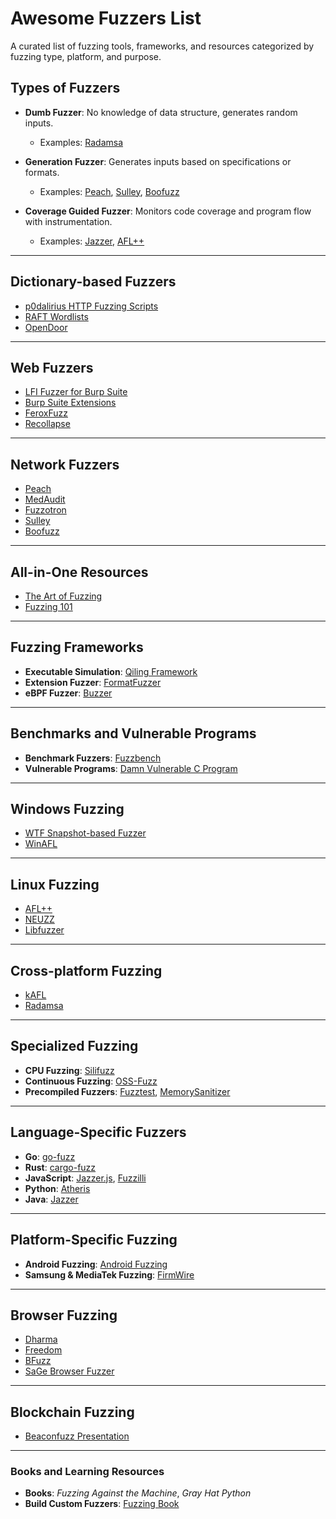 
# Awesome Fuzzers List

A curated list of fuzzing tools, frameworks, and resources categorized by fuzzing type, platform, and purpose.

## Types of Fuzzers

- **Dumb Fuzzer**: No knowledge of data structure, generates random inputs.
    
    - Examples: [Radamsa](https://gitlab.com/akihe/radamsa)
- **Generation Fuzzer**: Generates inputs based on specifications or formats.
    
    - Examples: [Peach](https://wiki.mozilla.org/Security/Fuzzing/Peach), [Sulley](https://github.com/OpenRCE/sulley), [Boofuzz](https://github.com/jtpereyda/boofuzz)
- **Coverage Guided Fuzzer**: Monitors code coverage and program flow with instrumentation.
    
    - Examples: [Jazzer](https://github.com/CodeIntelligenceTesting/jazzer), [AFL++](https://github.com/AFLplusplus/AFLplusplus)

---

## Dictionary-based Fuzzers

- [p0dalirius HTTP Fuzzing Scripts](https://github.com/p0dalirius/http-fuzzing-scripts/tree/master)
- [RAFT Wordlists](https://github.com/danielmiessler/SecLists/tree/master/Discovery/Web-Content/raft)
- [OpenDoor](https://github.com/stanislav-web/OpenDoor)

---

## Web Fuzzers

- [LFI Fuzzer for Burp Suite](https://github.com/luke-goddard/LFI-Fuzzer-Burp-Suite)
- [Burp Suite Extensions](https://github.com/snoopysecurity/awesome-burp-extensions)
- [FeroxFuzz](https://github.com/epi052/feroxfuzz)
- [Recollapse](https://github.com/0xacb/recollapse)

---

## Network Fuzzers

- [Peach](https://wiki.mozilla.org/Security/Fuzzing/Peach)
- [MedAudit](https://github.com/anirudhduggal/medaudit)
- [Fuzzotron](https://github.com/denandz/fuzzotron)
- [Sulley](https://github.com/OpenRCE/sulley)
- [Boofuzz](https://github.com/jtpereyda/boofuzz)

---

## All-in-One Resources

- [The Art of Fuzzing](https://github.com/raminfp/the-art-of-fuzzing)
- [Fuzzing 101](https://github.com/antonio-morales/Fuzzing101)

---

## Fuzzing Frameworks

- **Executable Simulation**: [Qiling Framework](https://github.com/qilingframework/qiling)
- **Extension Fuzzer**: [FormatFuzzer](https://github.com/uds-se/FormatFuzzer)
- **eBPF Fuzzer**: [Buzzer](https://github.com/google/buzzer)

---

## Benchmarks and Vulnerable Programs

- **Benchmark Fuzzers**: [Fuzzbench](https://github.com/google/fuzzbench)
- **Vulnerable Programs**: [Damn Vulnerable C Program](https://github.com/hardik05/Damn_Vulnerable_C_Program)

---

## Windows Fuzzing

- [WTF Snapshot-based Fuzzer](https://github.com/0vercl0k/wtf)
- [WinAFL](https://github.com/googleprojectzero/winafl)

---

## Linux Fuzzing

- [AFL++](https://github.com/AFLplusplus/AFLplusplus)
- [NEUZZ](https://github.com/dongdongshe/neuzz)
- [Libfuzzer](https://llvm.org/docs/LibFuzzer.html)

---

## Cross-platform Fuzzing

- [kAFL](https://github.com/IntelLabs/kAFL)
- [Radamsa](https://gitlab.com/akihe/radamsa)

---

## Specialized Fuzzing

- **CPU Fuzzing**: [Silifuzz](https://github.com/google/silifuzz)
- **Continuous Fuzzing**: [OSS-Fuzz](https://github.com/google/oss-fuzz)
- **Precompiled Fuzzers**: [Fuzztest](https://github.com/google/fuzztest), [MemorySanitizer](https://github.com/google/sanitizers/wiki/MemorySanitizer)

---

## Language-Specific Fuzzers

- **Go**: [go-fuzz](https://github.com/dvyukov/go-fuzz)
- **Rust**: [cargo-fuzz](https://github.com/rust-fuzz/cargo-fuzz)
- **JavaScript**: [Jazzer.js](https://github.com/CodeIntelligenceTesting/jazzer.js), [Fuzzilli](https://github.com/googleprojectzero/fuzzilli)
- **Python**: [Atheris](https://github.com/google/atheris)
- **Java**: [Jazzer](https://github.com/CodeIntelligenceTesting/jazzer)

---

## Platform-Specific Fuzzing

- **Android Fuzzing**: [Android Fuzzing](https://github.com/quarkslab/android-fuzzing)
- **Samsung & MediaTek Fuzzing**: [FirmWire](https://github.com/FirmWire/FirmWire)

---

## Browser Fuzzing

- [Dharma](https://github.com/posidron/dharma)
- [Freedom](https://github.com/sslab-gatech/freedom)
- [BFuzz](https://github.com/RootUp/BFuzz)
- [SaGe Browser Fuzzer](https://github.com/ChijinZ/SaGe-Browser-Fuzzer)

---

## Blockchain Fuzzing

- [Beaconfuzz Presentation](https://fuzzinglabs.com/wp-content/uploads/2022/02/Beaconfuzz_OffensiveCon2022_patrick_ventuzelo.pdf)

---

### Books and Learning Resources

- **Books**: _Fuzzing Against the Machine_, _Gray Hat Python_
- **Build Custom Fuzzers**: [Fuzzing Book](https://www.fuzzingbook.org/)
